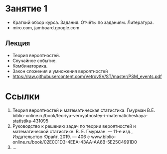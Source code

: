 # Занятие 1
- Краткий обзор курса. Задания. Отчёты по заданиям. Литература. 
- miro.com, jamboard.google.com


## Лекция
- Теория вероятностей.
- Случайное событие. 
- Комбинаторика.
- Закон сложения и умножения вероятностей
- https://raw.githubusercontent.com/VetrovSV/ST/master/PSM_events.pdf


# Ссылки
1. Теория вероятностей и математическая статистика. Гмурман В.Е. biblio-online.ru/book/teoriya-veroyatnostey-i-matematicheskaya-statistika-431095
1. Руководство к решению задач по теории вероятностей и математической статистике. В. Е. Гмурман. — 11-е изд., Издательство Юрайт, 2019. — 406 с www.biblio-
online.ru/book/02E0C1D3-4EEA-43AA-AA6B-5E25C4991D0
1. ...
